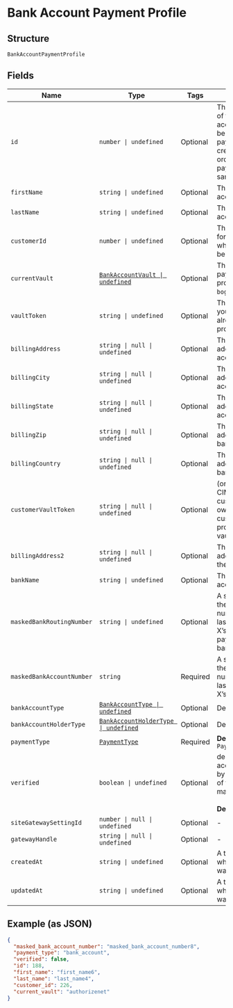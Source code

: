 
# Bank Account Payment Profile

## Structure

`BankAccountPaymentProfile`

## Fields

| Name | Type | Tags | Description |
|  --- | --- | --- | --- |
| `id` | `number \| undefined` | Optional | The Chargify-assigned ID of the stored bank account. This value can be used as an input to payment_profile_id when creating a subscription, in order to re-use a stored payment profile for the same customer |
| `firstName` | `string \| undefined` | Optional | The first name of the bank account holder |
| `lastName` | `string \| undefined` | Optional | The last name of the bank account holder |
| `customerId` | `number \| undefined` | Optional | The Chargify-assigned id for the customer record to which the bank account belongs |
| `currentVault` | [`BankAccountVault \| undefined`](../../doc/models/bank-account-vault.md) | Optional | The vault that stores the payment profile with the provided vault_token. Use `bogus` for testing. |
| `vaultToken` | `string \| undefined` | Optional | The “token” provided by your vault storage for an already stored payment profile |
| `billingAddress` | `string \| null \| undefined` | Optional | The current billing street address for the bank account |
| `billingCity` | `string \| null \| undefined` | Optional | The current billing address city for the bank account |
| `billingState` | `string \| null \| undefined` | Optional | The current billing address state for the bank account |
| `billingZip` | `string \| null \| undefined` | Optional | The current billing address zip code for the bank account |
| `billingCountry` | `string \| null \| undefined` | Optional | The current billing address country for the bank account |
| `customerVaultToken` | `string \| null \| undefined` | Optional | (only for Authorize.Net CIM storage): the customerProfileId for the owner of the customerPaymentProfileId provided as the vault_token. |
| `billingAddress2` | `string \| null \| undefined` | Optional | The current billing street address, second line, for the bank account |
| `bankName` | `string \| undefined` | Optional | The bank where the account resides |
| `maskedBankRoutingNumber` | `string \| undefined` | Optional | A string representation of the stored bank routing number with all but the last 4 digits marked with X’s (i.e. ‘XXXXXXX1111’). payment_type will be bank_account |
| `maskedBankAccountNumber` | `string` | Required | A string representation of the stored bank account number with all but the last 4 digits marked with X’s (i.e. ‘XXXXXXX1111’) |
| `bankAccountType` | [`BankAccountType \| undefined`](../../doc/models/bank-account-type.md) | Optional | Defaults to checking |
| `bankAccountHolderType` | [`BankAccountHolderType \| undefined`](../../doc/models/bank-account-holder-type.md) | Optional | Defaults to personal |
| `paymentType` | [`PaymentType`](../../doc/models/payment-type.md) | Required | **Default**: `PaymentType.BankAccount` |
| `verified` | `boolean \| undefined` | Optional | denotes whether a bank account has been verified by providing the amounts of two small deposits made into the account<br><br>**Default**: `false` |
| `siteGatewaySettingId` | `number \| null \| undefined` | Optional | - |
| `gatewayHandle` | `string \| null \| undefined` | Optional | - |
| `createdAt` | `string \| undefined` | Optional | A timestamp indicating when this payment profile was created |
| `updatedAt` | `string \| undefined` | Optional | A timestamp indicating when this payment profile was last updated |

## Example (as JSON)

```json
{
  "masked_bank_account_number": "masked_bank_account_number8",
  "payment_type": "bank_account",
  "verified": false,
  "id": 188,
  "first_name": "first_name6",
  "last_name": "last_name4",
  "customer_id": 226,
  "current_vault": "authorizenet"
}
```

